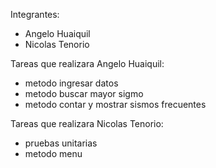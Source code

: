 
Integrantes:
- Angelo Huaiquil
- Nicolas Tenorio


Tareas que realizara Angelo Huaiquil:
- metodo ingresar datos
- metodo buscar mayor sigmo
- metodo contar y mostrar sismos frecuentes


Tareas que realizara Nicolas Tenorio:
- pruebas unitarias
- metodo menu

